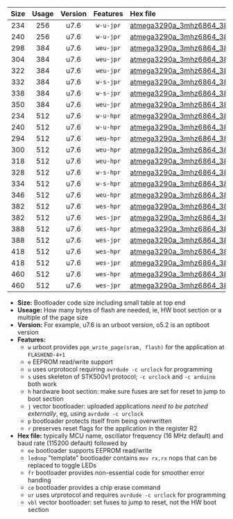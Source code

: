 |Size|Usage|Version|Features|Hex file|
|:-:|:-:|:-:|:-:|:--|
|234|256|u7.6|`w-u-jpr`|[atmega3290a_3mhz6864_38400bps_ur_vbl.hex](https://raw.githubusercontent.com/stefanrueger/urboot/main//atmega3290a_3mhz6864_38400bps_ur_vbl.hex)|
|240|256|u7.6|`w-u-jpr`|[atmega3290a_3mhz6864_38400bps_lednop_ur_vbl.hex](https://raw.githubusercontent.com/stefanrueger/urboot/main//atmega3290a_3mhz6864_38400bps_lednop_ur_vbl.hex)|
|298|384|u7.6|`weu-jpr`|[atmega3290a_3mhz6864_38400bps_ee_ur_vbl.hex](https://raw.githubusercontent.com/stefanrueger/urboot/main//atmega3290a_3mhz6864_38400bps_ee_ur_vbl.hex)|
|304|384|u7.6|`weu-jpr`|[atmega3290a_3mhz6864_38400bps_ee_lednop_ur_vbl.hex](https://raw.githubusercontent.com/stefanrueger/urboot/main//atmega3290a_3mhz6864_38400bps_ee_lednop_ur_vbl.hex)|
|322|384|u7.6|`weu-jpr`|[atmega3290a_3mhz6864_38400bps_ee_lednop_fr_ur_vbl.hex](https://raw.githubusercontent.com/stefanrueger/urboot/main//atmega3290a_3mhz6864_38400bps_ee_lednop_fr_ur_vbl.hex)|
|332|384|u7.6|`w-s-jpr`|[atmega3290a_3mhz6864_38400bps_vbl.hex](https://raw.githubusercontent.com/stefanrueger/urboot/main//atmega3290a_3mhz6864_38400bps_vbl.hex)|
|338|384|u7.6|`w-s-jpr`|[atmega3290a_3mhz6864_38400bps_lednop_vbl.hex](https://raw.githubusercontent.com/stefanrueger/urboot/main//atmega3290a_3mhz6864_38400bps_lednop_vbl.hex)|
|350|384|u7.6|`weu-jpr`|[atmega3290a_3mhz6864_38400bps_ee_lednop_fr_ce_ur_vbl.hex](https://raw.githubusercontent.com/stefanrueger/urboot/main//atmega3290a_3mhz6864_38400bps_ee_lednop_fr_ce_ur_vbl.hex)|
|234|512|u7.6|`w-u-hpr`|[atmega3290a_3mhz6864_38400bps_ur.hex](https://raw.githubusercontent.com/stefanrueger/urboot/main//atmega3290a_3mhz6864_38400bps_ur.hex)|
|240|512|u7.6|`w-u-hpr`|[atmega3290a_3mhz6864_38400bps_lednop_ur.hex](https://raw.githubusercontent.com/stefanrueger/urboot/main//atmega3290a_3mhz6864_38400bps_lednop_ur.hex)|
|294|512|u7.6|`weu-hpr`|[atmega3290a_3mhz6864_38400bps_ee_ur.hex](https://raw.githubusercontent.com/stefanrueger/urboot/main//atmega3290a_3mhz6864_38400bps_ee_ur.hex)|
|300|512|u7.6|`weu-hpr`|[atmega3290a_3mhz6864_38400bps_ee_lednop_ur.hex](https://raw.githubusercontent.com/stefanrueger/urboot/main//atmega3290a_3mhz6864_38400bps_ee_lednop_ur.hex)|
|318|512|u7.6|`weu-hpr`|[atmega3290a_3mhz6864_38400bps_ee_lednop_fr_ur.hex](https://raw.githubusercontent.com/stefanrueger/urboot/main//atmega3290a_3mhz6864_38400bps_ee_lednop_fr_ur.hex)|
|328|512|u7.6|`w-s-hpr`|[atmega3290a_3mhz6864_38400bps.hex](https://raw.githubusercontent.com/stefanrueger/urboot/main//atmega3290a_3mhz6864_38400bps.hex)|
|334|512|u7.6|`w-s-hpr`|[atmega3290a_3mhz6864_38400bps_lednop.hex](https://raw.githubusercontent.com/stefanrueger/urboot/main//atmega3290a_3mhz6864_38400bps_lednop.hex)|
|346|512|u7.6|`weu-hpr`|[atmega3290a_3mhz6864_38400bps_ee_lednop_fr_ce_ur.hex](https://raw.githubusercontent.com/stefanrueger/urboot/main//atmega3290a_3mhz6864_38400bps_ee_lednop_fr_ce_ur.hex)|
|382|512|u7.6|`wes-hpr`|[atmega3290a_3mhz6864_38400bps_ee.hex](https://raw.githubusercontent.com/stefanrueger/urboot/main//atmega3290a_3mhz6864_38400bps_ee.hex)|
|382|512|u7.6|`wes-jpr`|[atmega3290a_3mhz6864_38400bps_ee_vbl.hex](https://raw.githubusercontent.com/stefanrueger/urboot/main//atmega3290a_3mhz6864_38400bps_ee_vbl.hex)|
|388|512|u7.6|`wes-hpr`|[atmega3290a_3mhz6864_38400bps_ee_lednop.hex](https://raw.githubusercontent.com/stefanrueger/urboot/main//atmega3290a_3mhz6864_38400bps_ee_lednop.hex)|
|388|512|u7.6|`wes-jpr`|[atmega3290a_3mhz6864_38400bps_ee_lednop_vbl.hex](https://raw.githubusercontent.com/stefanrueger/urboot/main//atmega3290a_3mhz6864_38400bps_ee_lednop_vbl.hex)|
|418|512|u7.6|`wes-hpr`|[atmega3290a_3mhz6864_38400bps_ee_lednop_fr.hex](https://raw.githubusercontent.com/stefanrueger/urboot/main//atmega3290a_3mhz6864_38400bps_ee_lednop_fr.hex)|
|418|512|u7.6|`wes-jpr`|[atmega3290a_3mhz6864_38400bps_ee_lednop_fr_vbl.hex](https://raw.githubusercontent.com/stefanrueger/urboot/main//atmega3290a_3mhz6864_38400bps_ee_lednop_fr_vbl.hex)|
|460|512|u7.6|`wes-hpr`|[atmega3290a_3mhz6864_38400bps_ee_lednop_fr_ce.hex](https://raw.githubusercontent.com/stefanrueger/urboot/main//atmega3290a_3mhz6864_38400bps_ee_lednop_fr_ce.hex)|
|460|512|u7.6|`wes-jpr`|[atmega3290a_3mhz6864_38400bps_ee_lednop_fr_ce_vbl.hex](https://raw.githubusercontent.com/stefanrueger/urboot/main//atmega3290a_3mhz6864_38400bps_ee_lednop_fr_ce_vbl.hex)|

- **Size:** Bootloader code size including small table at top end
- **Useage:** How many bytes of flash are needed, ie, HW boot section or a multiple of the page size
- **Version:** For example, u7.6 is an urboot version, o5.2 is an optiboot version
- **Features:**
  + `w` urboot provides `pgm_write_page(sram, flash)` for the application at `FLASHEND-4+1`
  + `e` EEPROM read/write support
  + `u` uses urprotocol requiring `avrdude -c urclock` for programming
  + `s` uses skeleton of STK500v1 protocol; `-c urclock` and `-c arduino` both work
  + `h` hardware boot section: make sure fuses are set for reset to jump to boot section
  + `j` vector bootloader: uploaded applications *need to be patched externally*, eg, using `avrdude -c urclock`
  + `p` bootloader protects itself from being overwritten
  + `r` preserves reset flags for the application in the register R2
- **Hex file:** typically MCU name, oscillator frequency (16 MHz default) and baud rate (115200 default) followed by
  + `ee` bootloader supports EEPROM read/write
  + `lednop` "template" bootloader contains `mov rx,rx` nops that can be replaced to toggle LEDs
  + `fr` bootloader provides non-essential code for smoother error handing
  + `ce` bootloader provides a chip erase command
  + `ur` uses urprotocol and requires `avrdude -c urclock` for programming
  + `vbl` vector bootloader: set fuses to jump to reset, not the HW boot section
